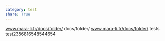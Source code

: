 ```yaml
---
category: test
share: True
---
```

www.mara-li.fr/docs/folder/
docs/folder/
www.mara-li.fr/docs/folder/
tests
test2356816548544654
